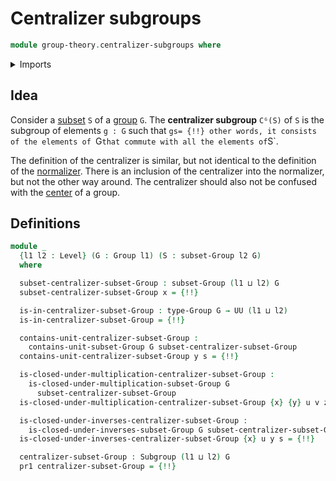 # Centralizer subgroups

```agda
module group-theory.centralizer-subgroups where
```

<details><summary>Imports</summary>

```agda
open import foundation.action-on-identifications-functions
open import foundation.dependent-pair-types
open import foundation.identity-types
open import foundation.propositions
open import foundation.sets
open import foundation.subtypes
open import foundation.universe-levels

open import group-theory.conjugation
open import group-theory.groups
open import group-theory.subgroups
open import group-theory.subsets-groups
```

</details>

## Idea

Consider a [subset](group-theory.subsets-groups.md) `S` of a
[group](group-theory.groups.md) `G`. The **centralizer subgroup** `Cᴳ(S)` of `S`
is the subgroup of elements `g : G` such that `gs= {!!}
other words, it consists of the elements of `G` that commute with all the
elements of `S`.

The definition of the centralizer is similar, but not identical to the
definition of the [normalizer](group-theory.normalizer-subgroups.md). There is
an inclusion of the centralizer into the normalizer, but not the other way
around. The centralizer should also not be confused with the
[center](group-theory.centers-groups.md) of a group.

## Definitions

```agda
module _
  {l1 l2 : Level} (G : Group l1) (S : subset-Group l2 G)
  where

  subset-centralizer-subset-Group : subset-Group (l1 ⊔ l2) G
  subset-centralizer-subset-Group x = {!!}

  is-in-centralizer-subset-Group : type-Group G → UU (l1 ⊔ l2)
  is-in-centralizer-subset-Group = {!!}

  contains-unit-centralizer-subset-Group :
    contains-unit-subset-Group G subset-centralizer-subset-Group
  contains-unit-centralizer-subset-Group y s = {!!}

  is-closed-under-multiplication-centralizer-subset-Group :
    is-closed-under-multiplication-subset-Group G
      subset-centralizer-subset-Group
  is-closed-under-multiplication-centralizer-subset-Group {x} {y} u v z s = {!!}

  is-closed-under-inverses-centralizer-subset-Group :
    is-closed-under-inverses-subset-Group G subset-centralizer-subset-Group
  is-closed-under-inverses-centralizer-subset-Group {x} u y s = {!!}

  centralizer-subset-Group : Subgroup (l1 ⊔ l2) G
  pr1 centralizer-subset-Group = {!!}
```
